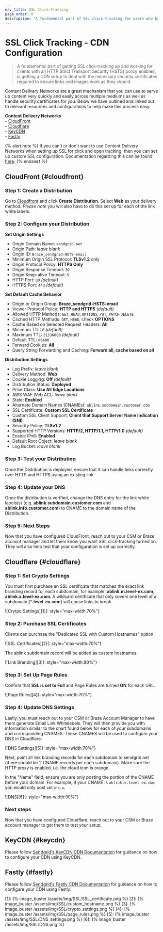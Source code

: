 ```yaml
---
nav_title: SSL Click-Tracking
page_order: 0
description: "A fundamental part of SSL click-tracking for users who have HSTS, is gettins a CDN configured to send the necessary security certificates required."
---
```


# SSL Click Tracking - CDN Configuration

> A fundamental part of getting SSL click-tracking up and working for clients with an HTTP Strict Transport Security (HSTS) policy enabled, is getting a CDN setup to deal with the necessary security certificates required to ensure links and images work as they should. 

Content Delivery Networks are a great mechanism that you can use to serve up content very quickly and easily across multiple mediums as well as handle security certificates for you. Below we have outlined and linked out to relevant resources and configurations to help make this process easy. 

__Content Delivery Networks__<br>
&#45; [CloudFront](#cloudfront)<br>
&#45; [Cloudflare](#cloudflare)<br>
&#45; [KeyCDN](#keycdn)<br>
&#45; [Fastly](#fastly)

{% alert note %}
If you can't or don't want to use Content Delivery Networks when setting up SSL for click and open tracking, then you can set up custom SSL configuration. Documentation regarding this can be found [here](https://sendgrid.com/docs/ui/account-and-settings/custom-ssl-configurations/).
{% endalert %}

## CloudFront {#cloudfront}

### Step 1: Create a Distribution

Go to [Cloudfront](https://console.aws.amazon.com/cloudfront/) and click __Create Distribution__. Select __Web__ as your delivery method. *Please note* you will also have to do this set up for each of the link white labels.

### Step 2: Configure your Distribution

__Set Origin Settings__
- Origin Domain Name: `sendgrid.net`
- Origin Path: *leave blank*
- Origin ID: `Braze_sendgrid-HSTS-email`
- Minimum Origin SSL Protocol: __TLSv1.2__ only
- Origin Protocol Policy: __HTTPS Only__
- Origin Response Timeout: `30`
- Origin Keep-alive Timeout: `5`
- HTTP Port: `80` *(default)*
- HTTPS Port: `443` *(default)*

__Set Default Cache Behavior__
- Origin or Origin Group: __Braze_sendgrid-HSTS-email__
- Viewer Protocol Policy: __HTTP and HTTPS__ *(default)*
- Allowed HTTP Methods: `GET`, `HEAD`, `OPTIONS`, `PUT`, `PATCH` `DELETE`
- Cached HTTP Methods: `GET`, `HEAD`, check __OPTIONS__
- Cache Based on Selected Request Headers: __All__
- Minimum TTL: `0` *(default)*
- Maximum TTL: `31536000` *(default)*
- Default TTL: `86400`
- Forward Cookies: __All__
- Query String Forwarding and Caching: __Forward all, cache based on all__

__Distribution Settings__
- Log Prefix: *leave blank*
- Delivery Method: __Web__
- Cookie Logging: __Off__ *(default)*
- Distribution Status: __Deployed__
- Price Class: __Use All Edge Locations__
- AWS WAF Web ACL: *leave blank*
- State: __Enabled__
- Alternate Domain Names (CNAMEs): `ablink.subdomain.customer.com`
- SSL Certificate: __Custom SSL Certificate__
- Custom SSL Client Support: __Client that Support Server Name Indication (SNI)__
- Security Policy: __TLSv1.2__
- Supported HTTP Versions: __HTTP/2, HTTP/1.1, HTTP/1.0__ *(default)*
- Enable IPv6: __Enabled__
- Default Root Object: *leave blank*
- Log Bucket: *leave blank*

### Step 3: Test your Distribution

Once the Distribution is deployed, ensure that it can handle links correctly over HTTP and HTTPS using an existing link.

### Step 4: Update your DNS

Once the distribution is verified, change the DNS entry for the link white labels(s) (e.g. __ablink.subdomain.customer.com__ and __ablink.info.customer.com__) to CNAME to the domain name of the Distribution.

### Step 5: Next Steps

Now that you have configured CloudFront, reach out to your CSM or Braze account manager and let them know you want SSL click-tracking turned on. They will also help test that your configuration is set up correctly.

## Cloudflare {#cloudflare}

### Step 1: Set Crypto Settings

You must first purchase an SSL certificate that matches the exact link branding record for each subdomain, for example, __ablink.m.level-ex.com__, __ablink.x.level-ex.com__. A wildcard certificate that only covers one level of a subdomain  (&#42;__.level-ex.com__) will cause links to break. 

![Crytpo Settings][1]{: style="max-width:70%"}

### Step 2: Purchase SSL Certificates

Clients can purchase the "Dedicated SSL with Custom Hostnames" option.

![SSL Certificates][2]{: style="max-width:70%"}

The ablink subdomain record will be added as custom hostnames.

![Link Branding][3]{: style="max-width:80%"}

### Step 3: Set Up Page Rules

Confirm that __SSL is set to Full__ and Page Rules are turned __ON__ for each URL.

![Page Rules][4]{: style="max-width:70%"}

### Step 4: Update DNS Settings

Lastly, you must reach out to your CSM or Braze Account Manager to have them generate Email Link Whitelabels. They will then provide you with information similar to the chart found below for each of your subdomains and corresponding CNAMES. These CNAMES will be used to configure your DNS in Cloudflare.

![DNS Settings][5]{: style="max-width:70%"}

Next, point all link branding records for each subdomain to sendgrid.net (there should be 2 CNAME records per each subdomain). Make sure the HTTP proxy is enabled, i.e. the cloud icon is orange. 

In the "Name" field, ensure you are only posting the portion of the CNAME before your domain. For example, if your CNAME is `ablink.x.level-ex.com`, you would only post `ablink.x`.

![DNS][6]{: style="max-width:90%"}

### Next steps 

Now that you have configured Cloudflare, reach out to your CSM or Braze account manager to get them to test your setup. 

## KeyCDN {#keycdn}

Please follow [Sendgrid's KeyCDN CDN Documentation](https://sendgrid.com/docs/ui/sending-email/content-delivery-networks/#using-fastly) for guidance on how to configure your CDN using KeyCDN.

## Fastly {#fastly}

Please follow [Sendgrid's Fastly CDN Documentation](https://sendgrid.com/docs/ui/sending-email/content-delivery-networks/#using-fastly) for guidance on how to configure your CDN using Fastly.


[1]: {% image_buster /assets/img/SSL/SSL_certificate.png %}
[2]: {% image_buster /assets/img/SSL/custom_hostname.png %}
[3]: {% image_buster /assets/img/SSL/crypto_settings.png %}
[4]: {% image_buster /assets/img/SSL/page_rules.png %}
[5]: {% image_buster /assets/img/SSL/DNS_settings.png %}
[6]: {% image_buster /assets/img/SSL/DNS.png %}